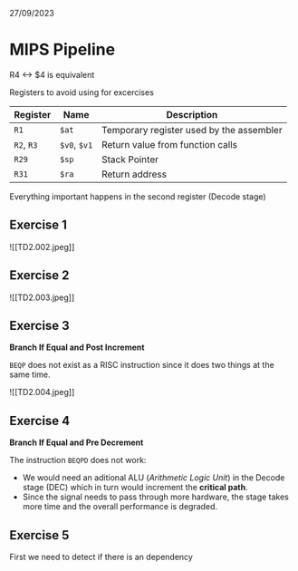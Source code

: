 27/09/2023

# MIPS Pipeline

R4 <-> $4 is equivalent

Registers to avoid using for excercises

| Register   | Name         | Description                              |
| ---------- | ------------ | ---------------------------------------- |
| `R1`       | `$at`        | Temporary register used by the assembler |
| `R2`, `R3` | `$v0`, `$v1` | Return value from function calls         |
| `R29`      | `$sp`        | Stack Pointer                            |
| `R31`      | `$ra`        | Return address                           |

Everything important happens in the second register (Decode stage)

## Exercise 1

![[TD2.002.jpeg]]

## Exercise 2

![[TD2.003.jpeg]]

## Exercise 3

**Branch If Equal and Post Increment**

`BEQP` does not exist as a RISC instruction since it does two things at the same time.

![[TD2.004.jpeg]]

## Exercise 4

**Branch If Equal and Pre Decrement**

The instruction `BEQPD` does not work:
- We would need an aditional ALU (*Arithmetic Logic Unit*) in the Decode stage (DEC) which in turn would increment the **critical path**.
- Since the signal needs to pass through more hardware, the stage takes more time and the overall performance is degraded.

## Exercise 5

First we need to detect if there is an dependency

